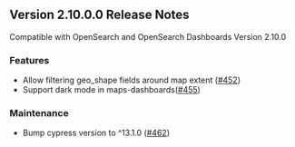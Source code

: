 ## Version 2.10.0.0 Release Notes
Compatible with OpenSearch and OpenSearch Dashboards Version 2.10.0

### Features
* Allow filtering geo_shape fields around map extent ([#452](https://github.com/opensearch-project/dashboards-maps/pull/452))
* Support dark mode in maps-dashboards([#455](https://github.com/opensearch-project/dashboards-maps/pull/455))

### Maintenance
* Bump cypress version to ^13.1.0 ([#462](https://github.com/opensearch-project/dashboards-maps/pull/462))

